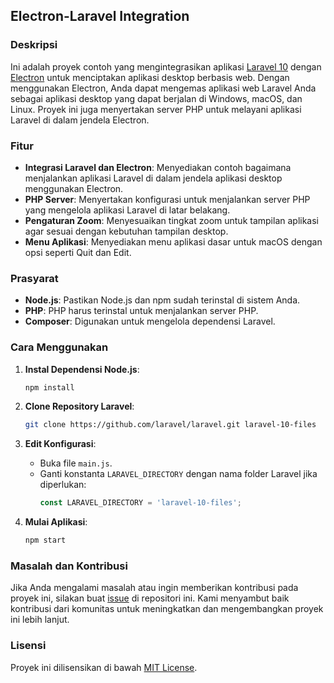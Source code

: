 ## **Electron-Laravel Integration**

### **Deskripsi**

Ini adalah proyek contoh yang mengintegrasikan aplikasi [Laravel 10](https://laravel.com/) dengan [Electron](https://www.electronjs.org/) untuk menciptakan aplikasi desktop berbasis web. Dengan menggunakan Electron, Anda dapat mengemas aplikasi web Laravel Anda sebagai aplikasi desktop yang dapat berjalan di Windows, macOS, dan Linux. Proyek ini juga menyertakan server PHP untuk melayani aplikasi Laravel di dalam jendela Electron.

### **Fitur**

- **Integrasi Laravel dan Electron**: Menyediakan contoh bagaimana menjalankan aplikasi Laravel di dalam jendela aplikasi desktop menggunakan Electron.
- **PHP Server**: Menyertakan konfigurasi untuk menjalankan server PHP yang mengelola aplikasi Laravel di latar belakang.
- **Pengaturan Zoom**: Menyesuaikan tingkat zoom untuk tampilan aplikasi agar sesuai dengan kebutuhan tampilan desktop.
- **Menu Aplikasi**: Menyediakan menu aplikasi dasar untuk macOS dengan opsi seperti Quit dan Edit.

### **Prasyarat**

- **Node.js**: Pastikan Node.js dan npm sudah terinstal di sistem Anda.
- **PHP**: PHP harus terinstal untuk menjalankan server PHP.
- **Composer**: Digunakan untuk mengelola dependensi Laravel.

### **Cara Menggunakan**

1. **Instal Dependensi Node.js**:
   ```bash
   npm install
   ```

2. **Clone Repository Laravel**:
   ```bash
   git clone https://github.com/laravel/laravel.git laravel-10-files
   ```

3. **Edit Konfigurasi**:
   - Buka file `main.js`.
   - Ganti konstanta `LARAVEL_DIRECTORY` dengan nama folder Laravel jika diperlukan:
     ```javascript
     const LARAVEL_DIRECTORY = 'laravel-10-files';
     ```

4. **Mulai Aplikasi**:
   ```bash
   npm start
   ```

### **Masalah dan Kontribusi**

Jika Anda mengalami masalah atau ingin memberikan kontribusi pada proyek ini, silakan buat [issue](https://github.com/username/repository/issues) di repositori ini. Kami menyambut baik kontribusi dari komunitas untuk meningkatkan dan mengembangkan proyek ini lebih lanjut.

### **Lisensi**

Proyek ini dilisensikan di bawah [MIT License](LICENSE).

